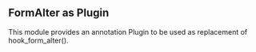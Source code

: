 ## FormAlter as Plugin

This module provides an annotation Plugin to be used as replacement of hook_form_alter().
